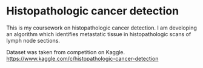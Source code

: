# Histopathologic cancer detection

This is my coursework on histopathologic cancer detection. I am developing an algorithm which identifies metastatic tissue in histopathologic scans of lymph node sections.

Dataset was taken from competition on Kaggle.
https://www.kaggle.com/c/histopathologic-cancer-detection

